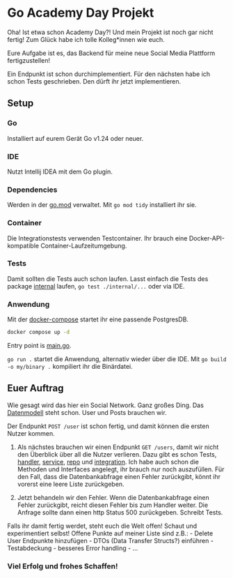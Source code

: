 # Go Academy Day Projekt

Oha! Ist etwa schon Academy Day?!
Und mein Projekt ist noch gar nicht fertig!
Zum Glück habe ich tolle Kolleg*innen wie euch.

Eure Aufgabe ist es, das Backend für meine neue Social Media Plattform fertigzustellen!

Ein Endpunkt ist schon durchimplementiert. Für den nächsten habe ich schon Tests geschrieben.
Den dürft ihr jetzt implementieren.

## Setup
### Go
Installiert auf eurem Gerät Go v1.24 oder neuer.

### IDE
Nutzt Intellij IDEA mit dem Go plugin.

### Dependencies
Werden in der [go.mod](go.mod) verwaltet.
Mit ```go mod tidy``` installiert ihr sie.

### Container
Die Integrationstests verwenden Testcontainer. 
Ihr brauch eine Docker-API-kompatible Container-Laufzeitumgebung.

### Tests
Damit sollten die Tests auch schon laufen.
Lasst einfach die Tests des package [internal](internal) laufen,
```go test ./internal/...``` oder via IDE.

### Anwendung
Mit der [docker-compose](docker-compose.yaml) startet ihr eine passende PostgresDB.
```sh
docker compose up -d
```

Entry point is [main.go](main.go).

```go run .``` startet die Anwendung, alternativ wieder über die IDE.
Mit ```go build -o my/binary .``` kompiliert ihr die Binärdatei. 

## Euer Auftrag

Wie gesagt wird das hier ein Social Network. Ganz großes Ding.
Das [Datenmodell](internal/database/init.pg.sql) steht schon. 
User und Posts brauchen wir.

Der Endpunkt ```POST /user``` ist schon fertig,
und damit können die ersten Nutzer kommen.

1. Als nächstes brauchen wir einen Endpunkt ```GET /users```, damit wir nicht den Überblick über all die Nutzer verlieren.
    Dazu gibt es schon Tests, [handler](internal/handler/user/handler_test.go), [service](internal/service/user_test.go), 
    [repo](internal/integration/user_repository_integration_test.go) und [integration](internal/integration/user_full_integration_test.go).
    Ich habe auch schon die Methoden und Interfaces angelegt, ihr brauch nur noch auszufüllen.
    Für den Fall, dass die Datenbankabfrage einen Fehler zurückgibt, könnt ihr vorerst eine leere Liste zurückgeben.

2. Jetzt behandeln wir den Fehler. Wenn die Datenbankabfrage einen Fehler zurückgibt, 
reicht diesen Fehler bis zum Handler weiter.
Die Anfrage sollte dann einen http Status 500 zurückgeben.
Schreibt Tests.

Falls ihr damit fertig werdet, steht euch die Welt offen! Schaut und experimentiert selbst!
    Offene Punkte auf meiner Liste sind z.B.:
    - Delete User Endpunkte hinzufügen
    - DTOs (Data Transfer Structs?) einführen
    - Testabdeckung
    - besseres Error handling
    - ...

### Viel Erfolg und frohes Schaffen!
